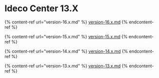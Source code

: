 # Ideco Center 13.Х

{% content-ref url="version-16.x.md" %}
[version-16.x.md](version-16.x.md)
{% endcontent-ref %} 

{% content-ref url="version-15.x.md" %}
[version-15.x.md](version-15.x.md)
{% endcontent-ref %} 

{% content-ref url="version-14.x.md" %}
[version-14.x.md](version-14.x.md)
{% endcontent-ref %}

{% content-ref url="version-13.x.md" %}
[version-13.x.md](version-13.x.md)
{% endcontent-ref %}